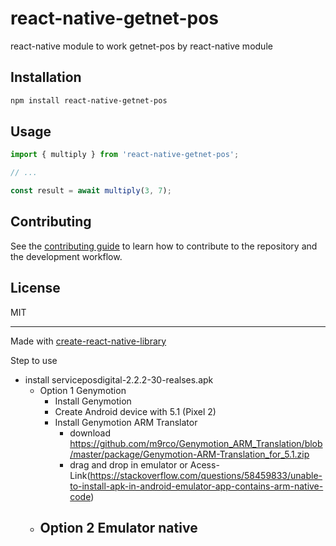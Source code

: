 # react-native-getnet-pos

react-native module to work getnet-pos by react-native module

## Installation

```sh
npm install react-native-getnet-pos
```

## Usage

```js
import { multiply } from 'react-native-getnet-pos';

// ...

const result = await multiply(3, 7);
```

## Contributing

See the [contributing guide](CONTRIBUTING.md) to learn how to contribute to the repository and the development workflow.

## License

MIT

---

Made with [create-react-native-library](https://github.com/callstack/react-native-builder-bob)

Step to use
- install serviceposdigital-2.2.2-30-realses.apk
  - Option 1 Genymotion
    - Install Genymotion
    - Create Android device with 5.1 (Pixel 2)
    - Install Genymotion ARM Translator
      - download https://github.com/m9rco/Genymotion_ARM_Translation/blob/master/package/Genymotion-ARM-Translation_for_5.1.zip
      - drag and drop in emulator or Acess-Link(https://stackoverflow.com/questions/58459833/unable-to-install-apk-in-android-emulator-app-contains-arm-native-code)
  - Option 2 Emulator native
    -
